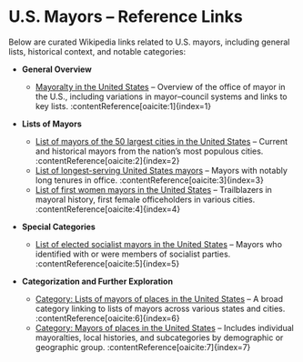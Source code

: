 # U.S. Mayors – Reference Links

Below are curated Wikipedia links related to U.S. mayors, including general lists, historical context, and notable categories:

- **General Overview**
  - [Mayoralty in the United States](https://en.wikipedia.org/wiki/Mayoralty_in_the_United_States) – Overview of the office of mayor in the U.S., including variations in mayor–council systems and links to key lists. :contentReference[oaicite:1]{index=1}

- **Lists of Mayors**
  - [List of mayors of the 50 largest cities in the United States](https://en.wikipedia.org/wiki/List_of_mayors_of_the_50_largest_cities_in_the_United_States) – Current and historical mayors from the nation’s most populous cities. :contentReference[oaicite:2]{index=2}
  - [List of longest-serving United States mayors](https://en.wikipedia.org/wiki/List_of_longest-serving_United_States_mayors) – Mayors with notably long tenures in office. :contentReference[oaicite:3]{index=3}
  - [List of first women mayors in the United States](https://en.wikipedia.org/wiki/List_of_first_women_mayors_in_the_United_States) – Trailblazers in mayoral history, first female officeholders in various cities. :contentReference[oaicite:4]{index=4}

- **Special Categories**
  - [List of elected socialist mayors in the United States](https://en.wikipedia.org/wiki/List_of_elected_socialist_mayors_in_the_United_States) – Mayors who identified with or were members of socialist parties. :contentReference[oaicite:5]{index=5}

- **Categorization and Further Exploration**
  - [Category: Lists of mayors of places in the United States](https://en.wikipedia.org/wiki/Category%3ALists_of_mayors_of_places_in_the_United_States) – A broad category linking to lists of mayors across various states and cities. :contentReference[oaicite:6]{index=6}
  - [Category: Mayors of places in the United States](https://en.wikipedia.org/wiki/Category%3AMayors_of_places_in_the_United_States) – Includes individual mayoralties, local histories, and subcategories by demographic or geographic group. :contentReference[oaicite:7]{index=7}
